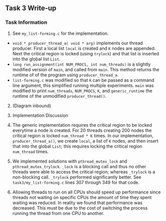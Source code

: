 ## Task 3 Write-up
### Task Information
1. See `my_list-forming.c` for the implementation.
  * `void * producer_thread_a( void * arg)` implements our thread producer.  First a local list `local` is created and `K` nodes are appended.  Next the critical region is locked (using `trylock`) and that list is inserted into the global list `List`.
  * `long run_assignment(int NUM_PROCS, int num_threads)` is a slightly modified version of `main`, and called from `main`.  This method returns the runtime of of the program using `producer_thread_a`.
  * `list-forming.c` was modified so that `K` can be passed as a command line argument, this simplified running multiple experiments.  `main` was modified to print `num_threads`, `NUM_PROCS`, `K`, and `generic_runtime` the runtime of the unmodified `producer_thread()`.
2. (Diagram inbound)

3. Implementation Discussion
  1. The generic implementation requires the critical region to be locked everytime a node is created.  For 20 threads creating 200 nodes the critical region is locked `num_thread * K` times.  In our implementation, `producer_thread_a()`, we create `local`, a list of `K` nodes, and then insert that into the global `List`; this requires locking the critical region `num_thread` times.  
  2. We implemented solutions with `pthread_mutex_lock` and `pthread_mutex_trylock`.  `_lock` is a blocking call and thus no other threads were able to access the critical region; whereas `_trylock` is a non-blocking call.  `_trylock` performed significantly better. See `task3/my_list-forming.c` lines 307 through 349 for that code.
  3. Allowing threads to run on all CPUs should speed up performance since threads not waiting on specific CPUs the amount of time they spent waiting was reduced.  In reality we found that performance was decreased.  This must be due to the cost of switching the process running the thread from one CPU to another.
